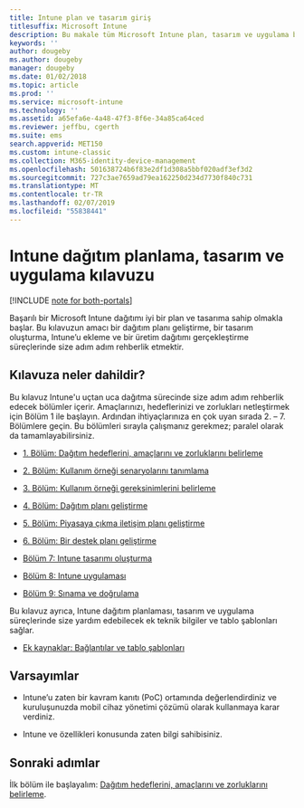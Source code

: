 ```yaml
---
title: Intune plan ve tasarım giriş
titlesuffix: Microsoft Intune
description: Bu makale tüm Microsoft Intune plan, tasarım ve uygulama bölümlerine giriş niteliğindedir. Hedefleri, kullanım örneği senaryolarını ve gereksinimleri, kullanıma alma ve iletişim planlarını, desteği, sınamaları ve onaylama planlarını belirlemenize yardımcı olacak araçlar.
keywords: ''
author: dougeby
ms.author: dougeby
manager: dougeby
ms.date: 01/02/2018
ms.topic: article
ms.prod: ''
ms.service: microsoft-intune
ms.technology: ''
ms.assetid: a65efa6e-4a48-47f3-8f6e-34a85ca64ced
ms.reviewer: jeffbu, cgerth
ms.suite: ems
search.appverid: MET150
ms.custom: intune-classic
ms.collection: M365-identity-device-management
ms.openlocfilehash: 501638724b6f83e2df1d308a5bbf020adf3ef3d2
ms.sourcegitcommit: 727c3ae7659ad79ea162250d234d7730f840c731
ms.translationtype: MT
ms.contentlocale: tr-TR
ms.lasthandoff: 02/07/2019
ms.locfileid: "55838441"
---
```

# <a name="intune-deployment-planning-design-and-implementation-guide"></a>Intune dağıtım planlama, tasarım ve uygulama kılavuzu

[!INCLUDE [note for both-portals](./includes/note-for-both-portals.md)]

Başarılı bir Microsoft Intune dağıtımı iyi bir plan ve tasarıma sahip olmakla başlar. Bu kılavuzun amacı bir dağıtım planı geliştirme, bir tasarım oluşturma, Intune’u ekleme ve bir üretim dağıtımı gerçekleştirme süreçlerinde size adım adım rehberlik etmektir.

## <a name="whats-included-in-this-guide"></a>Kılavuza neler dahildir?

Bu kılavuz Intune'u uçtan uca dağıtma sürecinde size adım adım rehberlik edecek bölümler içerir. Amaçlarınızı, hedeflerinizi ve zorlukları netleştirmek için Bölüm 1 ile başlayın. Ardından ihtiyaçlarınıza en çok uyan sırada 2. – 7. Bölümlere geçin. Bu bölümleri sırayla çalışmanız gerekmez; paralel olarak da tamamlayabilirsiniz.

-   [1. Bölüm: Dağıtım hedeflerini, amaçlarını ve zorluklarını belirleme](planning-guide-deployment-goals.md)

-   [2. Bölüm: Kullanım örneği senaryolarını tanımlama](planning-guide-scenarios.md)

-   [3. Bölüm: Kullanım örneği gereksinimlerini belirleme](planning-guide-requirements.md)

-   [4. Bölüm: Dağıtım planı geliştirme](planning-guide-rollout-plan.md)

-   [5. Bölüm: Piyasaya çıkma iletişim planı geliştirme](planning-guide-communication-plan.md)

-   [6. Bölüm: Bir destek planı geliştirme](planning-guide-support-plan.md)

-   [Bölüm 7: Intune tasarımı oluşturma](planning-guide-design.md)

-   [Bölüm 8: Intune uygulaması](planning-guide-onboarding.md)

-   [Bölüm 9: Sınama ve doğrulama](planning-guide-test-validation.md)

Bu kılavuz ayrıca, Intune dağıtım planlaması, tasarım ve uygulama süreçlerinde size yardım edebilecek ek teknik bilgiler ve tablo şablonları sağlar.

-   [Ek kaynaklar: Bağlantılar ve tablo şablonları](planning-guide-resources.md)

## <a name="assumptions"></a>Varsayımlar

-   Intune’u zaten bir kavram kanıtı (PoC) ortamında değerlendirdiniz ve kuruluşunuzda mobil cihaz yönetimi çözümü olarak kullanmaya karar verdiniz.

-   Intune ve özellikleri konusunda zaten bilgi sahibisiniz.

## <a name="next-steps"></a>Sonraki adımlar

İlk bölüm ile başlayalım: [Dağıtım hedeflerini, amaçlarını ve zorluklarını belirleme](planning-guide-deployment-goals.md).
